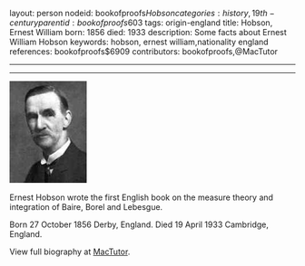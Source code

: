 layout: person
nodeid: bookofproofs$Hobson
categories: history,19th-century
parentid: bookofproofs$603
tags: origin-england
title: Hobson, Ernest William
born: 1856
died: 1933
description: Some facts about Ernest William Hobson
keywords: hobson, ernest william,nationality england
references: bookofproofs$6909
contributors: bookofproofs,@MacTutor

---


---

![Hobson.jpg](https://github.com/bookofproofs/bookofproofs.github.io/blob/main/_sources/_assets/images/portraits/Hobson.jpg?raw=true)

Ernest Hobson wrote the first English book on the measure theory and integration of Baire, Borel and Lebesgue.

Born 27 October 1856 Derby, England. Died 19 April 1933 Cambridge, England.


View full biography at [MacTutor](https://mathshistory.st-andrews.ac.uk/Biographies/Hobson/).